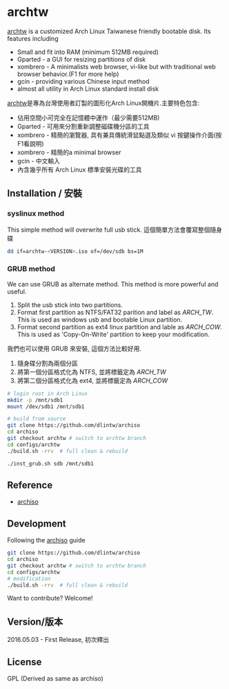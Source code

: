 # archtw
[archtw] is a customized Arch Linux Taiwanese friendly bootable disk.
Its features including
- Small and fit into RAM (minimum 512MB required)
- Gparted - a GUI for resizing partitions of disk
- xombrero - A minimalists web browser, vi-like but with traditional web 
  browser behavior.(F1 for more help)
- gcin - providing various Chinese input method
- almost all utility in Arch Linux standard install disk 

[archtw]是專為台灣使用者訂製的圖形化Arch Linux開機片.主要特色包含:
- 佔用空間小可完全在記憶體中運作（最少需要512MB)
- Gparted - 可用來分割重新調整磁碟機分區的工具
- xombrero - 精簡的瀏覽器, 具有兼具傳統滑鼠點選及類似 vi 按鍵操作介面(按F1看說明)
- xombrero - 精簡的a minimal browser
- gcin - 中文輸入
- 內含幾乎所有 Arch Linux 標準安裝光碟的工具

## Installation / 安裝

### syslinux method
This simple method will overwrite full usb stick.
這個簡單方法會覆寫整個隨身碟
```sh
dd if=archtw-<VERSION>.iso of=/dev/sdb bs=1M
```
### GRUB method
We can use GRUB as alternate method. This method is more powerful and useful.

1. Split the usb stick into two partitions. 
2. Format first partition as NTFS/FAT32 parition and label as *ARCH_TW*.  
  This is used as windows usb and bootable Linux partition.
3. Format second partition as ext4 linux partition and lable as *ARCH_COW*.
  This is used as 'Copy-On-Write' partition to keep your modification.

我們也可以使用 GRUB 來安裝, 這個方法比較好用.

1. 隨身碟分割為兩個分區
2. 將第一個分區格式化為 NTFS, 並將標籤定為 *ARCH_TW*
3. 將第二個分區格式化為 ext4, 並將標籤定為 *ARCH_COW*

```sh
# login root in Arch Linux
mkdir -p /mnt/sdb1
mount /dev/sdb1 /mnt/sdb1

# build from source
git clone https://github.com/dlintw/archiso
cd archiso
git checkout archtw # switch to archtw branch
cd configs/archtw
./build.sh -rrv  # full clean & rebuild

./inst_grub.sh sdb /mnt/sdb1
```
## Reference
- [archiso]

## Development

Following the [archiso] guide
```sh
git clone https://github.com/dlintw/archiso
cd archiso
git checkout archtw # switch to archtw branch
cd configs/archtw
# modification
./build.sh -rrv  # full clean & rebuild
```
Want to contribute? Welcome!

## Version/版本
2016.05.03 - First Release, 初次釋出

License
-------

GPL (Derived as same as archiso)

[archtw]: <https://github.com/dlintw/archiso/tree/archtw>
[archiso]: <https://wiki.archlinux.org/index.php/Archiso>

[//]: # (
vim:et sw=2 ts=2 ai nocp sta
        )
